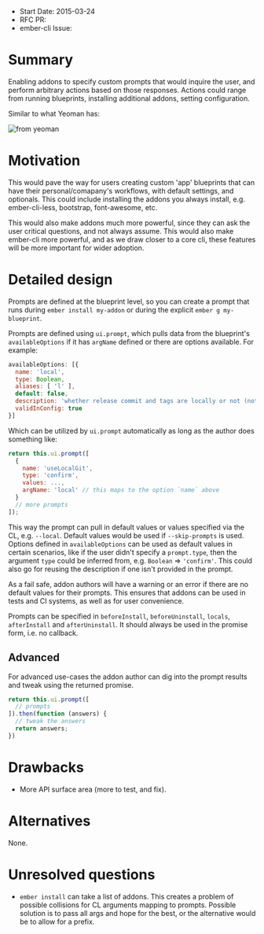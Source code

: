- Start Date: 2015-03-24
- RFC PR:
- ember-cli Issue:

# Summary

Enabling addons to specify custom prompts that would inquire the user, and perform arbitrary actions based on those responses. Actions could range from running blueprints, installing additional addons, setting configuration.

Similar to what Yeoman has:

![from yeoman](http://yeoman.io/static/image_4.d4f761cf89.png)

# Motivation

This would pave the way for users creating custom 'app' blueprints that can have their personal/comapany's workflows, with default settings, and optionals. This could include installing the addons you always install, e.g. ember-cli-less, bootstrap, font-awesome, etc.

This would also make addons much more powerful, since they can ask the user critical questions, and not always assume. This would also make ember-cli more powerful, and as we draw closer to a core cli, these features will be more important for wider adoption.

# Detailed design

Prompts are defined at the blueprint level, so you can create
a prompt that runs during `ember install my-addon` or during the explicit `ember g my-blueprint`.

Prompts are defined using `ui.prompt`, which pulls data from the blueprint's `availableOptions` if it has `argName` defined or there are options available. For example:

```js
availableOptions: [{
  name: 'local',
  type: Boolean,
  aliases: [ 'l' ],
  default: false,
  description: 'whether release commit and tags are locally or not (not pushed to a remote)',
  validInConfig: true
}]
```

Which can be utilized by `ui.prompt` automatically as long as the author does something like:

```js
return this.ui.prompt([
  {
    name: 'useLocalGit',
    type: 'confirm',
    values: ...,
    argName: 'local' // this maps to the option `name` above
  }
  // more prompts
]);
```

This way the prompt can pull in default values or values specified via the CL, e.g. `--local`. Default values would be used if `--skip-prompts` is used. Options defined in `availableOptions` can be used as default values in certain scenarios, like if the user didn't specify a `prompt.type`, then the argument `type` could be inferred from, e.g. `Boolean` => `'confirm'`. This could also go for reusing the description if one isn't provided in the prompt.

As a fail safe, addon authors will have a warning or an error if there are no default values for their prompts. This ensures that addons can be used in tests and CI systems, as well as for user convenience.

Prompts can be specified in `beforeInstall`, `beforeUninstall`, `locals`, `afterInstall` and `afterUninstall`. It should always be used in the promise form, i.e. no callback.

## Advanced

For advanced use-cases the addon author can dig into the prompt results and tweak using the returned promise.

```js
return this.ui.prompt([
  // prompts
]).then(function (answers) {
  // tweak the answers
  return answers;
})
```

# Drawbacks

* More API surface area (more to test, and fix).


# Alternatives

None.

# Unresolved questions

* `ember install` can take a list of addons. This creates a problem of possible collisions for CL arguments mapping to prompts. Possible solution is to pass all args and hope for the best, or the alternative would be to allow for a prefix.
